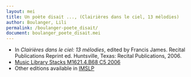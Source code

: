 ```yaml
---
layout: mei
title: Un poète disait ..., (Clairières dans le ciel, 13 mélodies)
author: Boulanger, Lili
permalink: /boulanger-poete_disait/
document: boulanger_poete_disait.mei
---
```


- In *Clairières dans le ciel: 13 mélodies*, edited by Francis James. Recital Publications Reprint ed. Huntsville, Texas: Recital Publications, 2006.
- <a href="https://tufts-primo.hosted.exlibrisgroup.com/permalink/f/14dinuo/01TUN_ALMA2183970000003851" target="_blank">Music Library Stacks M1621.4.B68 C5 2006</a>
- Other editions available in <a href="https://imslp.org/wiki/Clairi%C3%A8res_dans_le_ciel_(Boulanger%2C_Lili)" target="_blank">IMSLP</a>
